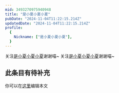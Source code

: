 ```yaml
---
mid: 3493270975940948
title: "是小夏小夏小夏"
pubDate: "2024-11-04T11:22:15.214Z"
updatedDate: "2024-11-04T11:22:15.214Z"
profile:
  {
    Nickname: ["是小夏小夏小夏"],
  }
---
```


关注[是小夏小夏小夏](https://space.bilibili.com/3493270975940948)谢谢喵~ 关注[是小夏小夏小夏](https://space.bilibili.com/3493270975940948)谢谢喵~

## 此条目有待补充
你可以在[这里](https://github.com/Yuhanawa/VTuber.ICU/edit/master/src/content/v/是小夏小夏小夏/index.md)编辑本文
